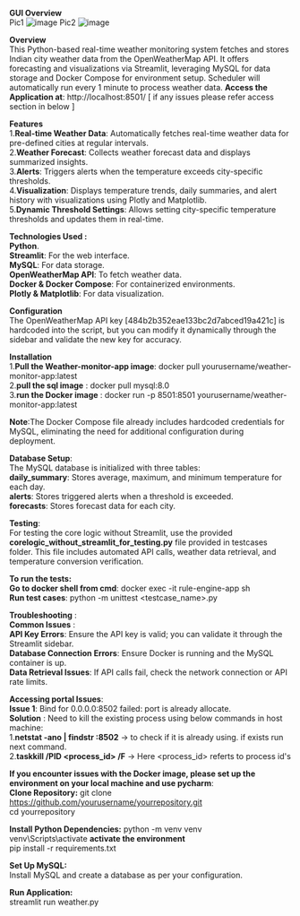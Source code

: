 **GUI Overview**  
Pic1 ![image](https://github.com/user-attachments/assets/8bf68ec1-341b-440d-b528-eedf4f552a75)
Pic2 ![image](https://github.com/user-attachments/assets/10293e26-7cb8-46fc-98d9-f76440ed6fbc)


**Overview**  
This Python-based real-time weather monitoring system fetches and stores Indian city weather data from the OpenWeatherMap API. It offers forecasting and visualizations via Streamlit, leveraging MySQL for data storage and Docker Compose for environment setup.
Scheduler will automatically run every 1 minute to process weather data.
**Access the Application at**: http://localhost:8501/ [ if any issues please refer access section in below ]

**Features**  
1.**Real-time Weather Data**: Automatically fetches real-time weather data for pre-defined cities at regular intervals.  
2.**Weather Forecast**: Collects weather forecast data and displays summarized insights.  
3.**Alerts**: Triggers alerts when the temperature exceeds city-specific thresholds.  
4.**Visualization**: Displays temperature trends, daily summaries, and alert history with visualizations using Plotly and Matplotlib.  
5.**Dynamic Threshold Settings**: Allows setting city-specific temperature thresholds and updates them in real-time.  

**Technologies Used :**  
**Python**.  
**Streamlit**: For the web interface.  
**MySQL**: For data storage.  
**OpenWeatherMap API**: To fetch weather data.  
**Docker & Docker Compose**: For containerized environments.  
**Plotly & Matplotlib**: For data visualization.  

**Configuration**  
The OpenWeatherMap API key [484b2b352eae133bc2d7abced19a421c] is hardcoded into the script, but you can modify it dynamically through the sidebar and validate the new key for accuracy.

**Installation**  
1.**Pull the Weather-monitor-app image**: docker pull yourusername/weather-monitor-app:latest  
2.**pull the sql image** : docker pull mysql:8.0  
3.**run the Docker image** : docker run -p 8501:8501 yourusername/weather-monitor-app:latest  

**Note**:The Docker Compose file already includes hardcoded credentials for MySQL, eliminating the need for additional configuration during deployment.

**Database Setup**:   
The MySQL database is initialized with three tables:  
**daily_summary**: Stores average, maximum, and minimum temperature for each day.    
**alerts**: Stores triggered alerts when a threshold is exceeded.    
**forecasts**: Stores forecast data for each city.    

**Testing**:   
 For testing the core logic without Streamlit, use the provided **corelogic_without_streamlit_for_testing.py** file provided in testcases folder. This file includes automated API calls, weather data retrieval, and temperature conversion verification.      

 **To run the tests:**  
 **Go to docker shell from cmd**: docker exec -it rule-engine-app sh  
 **Run test cases**: python -m unittest <testcase_name>.py  

 **Troubleshooting** :  
 **Common Issues** :  
 **API Key Errors**: Ensure the API key is valid; you can validate it through the Streamlit sidebar.  
 **Database Connection Errors**: Ensure Docker is running and the MySQL container is up.  
 **Data Retrieval Issues**: If API calls fail, check the network connection or API rate limits.  

 **Accessing portal Issues**:  
 **Issue 1**:   Bind for 0.0.0.0:8502 failed: port is already allocate.  
 **Solution** : Need to kill the existing process using below commands in host machine:  
                1.**netstat -ano | findstr :8502** -> to check if it is already using. if exists run next command.  
                2.**taskkill /PID <process_id> /F**  -> Here <process_id> referts to process id's  


**If you encounter issues with the Docker image, please set up the environment on your local machine and use pycharm**:  
**Clone Repository:** 
git clone https://github.com/yourusername/yourrepository.git    
cd yourrepository 

**Install Python Dependencies:**
python -m venv venv  
venv\Scripts\activate  **activate the environment**  
pip install -r requirements.txt  

**Set Up MySQL:**  
Install MySQL and create a database as per your configuration.  

**Run Application:**  
streamlit run weather.py  




              
 
 

 


 






